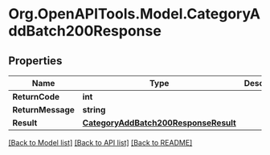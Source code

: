 # Org.OpenAPITools.Model.CategoryAddBatch200Response

## Properties

Name | Type | Description | Notes
------------ | ------------- | ------------- | -------------
**ReturnCode** | **int** |  | [optional] 
**ReturnMessage** | **string** |  | [optional] 
**Result** | [**CategoryAddBatch200ResponseResult**](CategoryAddBatch200ResponseResult.md) |  | [optional] 

[[Back to Model list]](../README.md#documentation-for-models) [[Back to API list]](../README.md#documentation-for-api-endpoints) [[Back to README]](../README.md)

